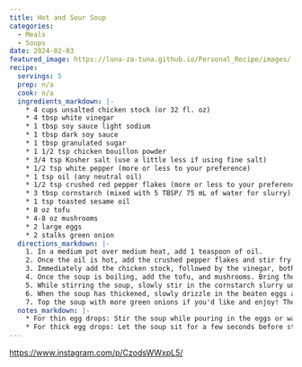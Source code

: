 ```yaml
---
title: Hot and Sour Soup
categories: 
  - Meals
  - Soups
date: 2024-02-03
featured_image: https://luna-za-tuna.github.io/Personal_Recipe/images/
recipe:
  servings: 5
  prep: n/a
  cook: n/a
  ingredients_markdown: |-
    * 4 cups unsalted chicken stock (or 32 fl. oz)
    * 4 tbsp white vinegar
    * 1 tbsp soy sauce light sodium
    * 1 tbsp dark soy sauce
    * 1 tbsp granulated sugar
    * 1 1/2 tsp chicken bouillon powder
    * 3/4 tsp Kosher salt (use a little less if using fine salt)
    * 1/2 tsp white pepper (more or less to your preference)
    * 1 tsp oil (any neutral oil)
    * 1/2 tsp crushed red pepper flakes (more or less to your preference)
    * 3 tbsp cornstarch (mixed with 5 TBSP/ 75 mL of water for slurry)
    * 1 tsp toasted sesame oil
    * 8 oz tofu
    * 4-8 oz mushrooms
    * 2 large eggs
    * 2 stalks green onion
  directions_markdown: |-
    1. In a medium pot over medium heat, add 1 teaspoon of oil. 
    2. Once the oil is hot, add the crushed pepper flakes and stir fry for about 10 to 15 seconds.
    3. Immediately add the chicken stock, followed by the vinegar, both soy sauces, sugar, chicken bouillon powder, salt, and white pepper. Bring the soup to a boil.
    4. Once the soup is boiling, add the tofu, and mushrooms. Bring the soup back to a boil, then reduce the heat to medium.
    5. While stirring the soup, slowly stir in the cornstarch slurry until all has been added. Let the soup simmer until thickened, about 30 seconds.
    6. When the soup has thickened, slowly drizzle in the beaten eggs around the pot in a circular motion. Stir up the soup and add the sesame oil and sliced green onions.
    7. Top the soup with more green onions if you'd like and enjoy! The soup will be super hot, so you may want to wait a moment before serving.
  notes_markdown: |-
    * For thin egg drops: Stir the soup while pouring in the eggs or wait for a second or two between stirring the soup. The sooner and more you stir the soup, the thinner and wispier the egg drops will be. This may give your soup a cloudier appearance.
    * For thick egg drops: Let the soup sit for a few seconds before stirring. The longer you wait, the thicker ribbon the egg drops will be.
---
```

<https://www.instagram.com/p/CzodsWWxpL5/>
